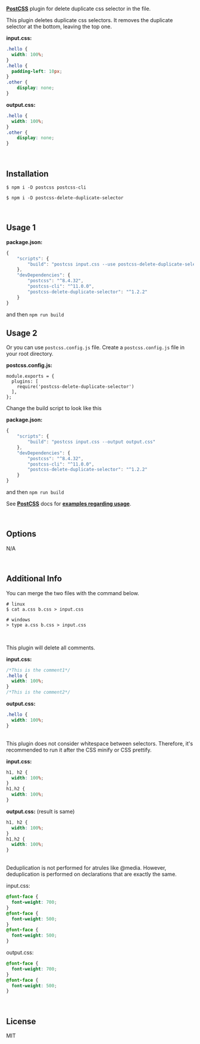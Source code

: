 
**[PostCSS](https://github.com/postcss/postcss)** plugin for delete duplicate css selector in the file.

This plugin deletes duplicate css selectors. It removes the duplicate selector at the bottom, leaving the top one.



**input.css:**

```css
.hello {
  width: 100%;
}
.hello {
  padding-left: 10px;
}
.other {
	display: none;
}
```

**output.css:**

```css
.hello {
  width: 100%;
}
.other {
	display: none;
}
```


<br/>

## **Installation**

`$ npm i -D postcss postcss-cli`

`$ npm i -D postcss-delete-duplicate-selector`

<br/>

## **Usage 1**

**package.json:**

```jsx
{
	"scripts": {
		"build": "postcss input.css --use postcss-delete-duplicate-selector --output output.css"
	},
	"devDependencies": {
		"postcss": "^8.4.32",
		"postcss-cli": "^11.0.0",
		"postcss-delete-duplicate-selector": "^1.2.2"
	}
}
```

and then `npm run build`



## **Usage 2**

Or you can use `postcss.config.js` file. Create a `postcss.config.js` file in your root directory.

**postcss.config.js:**

```
module.exports = {
  plugins: [
    require('postcss-delete-duplicate-selector')
  ],
};
```

Change the build script to look like this

**package.json:**

```jsx
{
	"scripts": {
		"build": "postcss input.css --output output.css"
	},
	"devDependencies": {
		"postcss": "^8.4.32",
		"postcss-cli": "^11.0.0",
		"postcss-delete-duplicate-selector": "^1.2.2"
	}
}
```

and then `npm run build`

See **[PostCSS](https://github.com/postcss/postcss)** docs for **[examples regarding usage](https://github.com/postcss/postcss#usage)**.


<br/>

## **Options**

N/A


<br/>

## **Additional Info**

You can merge the two files with the command below.

```shell
# linux
$ cat a.css b.css > input.css

# windows
> type a.css b.css > input.css

```

<br/>

This plugin will delete all comments.

**input.css:**

```css
/*This is the comment1*/
.hello {
  width: 100%;
}
/*This is the comment2*/
```

**output.css:**

```css
.hello {
  width: 100%;
}
```

<br/>
This plugin does not consider whitespace between selectors. Therefore, it's recommended to run it after the CSS minify or CSS prettify.

**input.css:**

```css
h1, h2 {
  width: 100%;
}
h1,h2 {
  width: 100%;
}
```

**output.css:** (result is same)

```css
h1, h2 {
  width: 100%;
}
h1,h2 {
  width: 100%;
}
```

<br/>
Deduplication is not performed for atrules like @media. However, deduplication is performed on declarations that are exactly the same.

input.css:

```css
@font-face {
  font-weight: 700;
}
@font-face {
  font-weight: 500;
}
@font-face {
  font-weight: 500;
}
```

output.css:

```css
@font-face {
  font-weight: 700;
}
@font-face {
  font-weight: 500;
}
```

<br/>

## **License**

MIT
